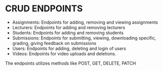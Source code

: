 # CRUD ENDPOINTS

- Assignments: Endpoints for adding, removing and viewing assignments
- Lecturers: Endpoints for adding and removing lecturers
- Students: Endpoints for adding and removing students
- Submissions: Endpoints for submitting, viewing, downloading specific, grading, giving feedback on submissions
- Users: Endpoints for adding, deleting and login of users
- Videos: Endpoints for video uploads and deletions.

The endpoints utilizes methods like POST, GET, DELETE, PATCH